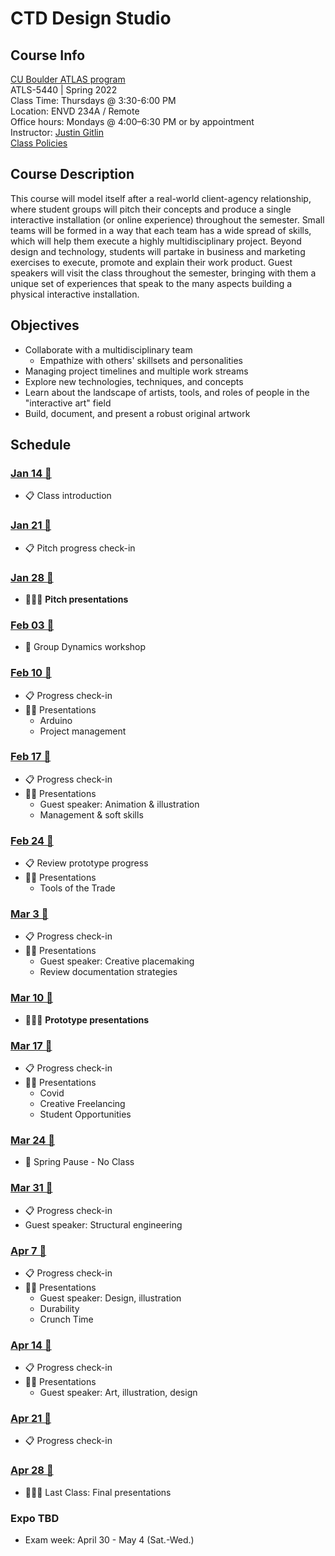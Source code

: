 # CTD Design Studio

## Course Info

[CU Boulder ATLAS program](https://www.colorado.edu/atlas/academics/graduate/ms-technology-media-society) <br>
ATLS-5440 | Spring 2022 <br>
Class Time: Thursdays @ 3:30-6:00 PM <br>
Location: ENVD 234A / Remote <br>
Office hours: Mondays @ 4:00–6:30 PM or by appointment<br>
Instructor: [Justin Gitlin](https://cacheflowe.com) <br>
[Class Policies](./docs/policies.md)

## Course Description

This course will model itself after a real-world client-agency relationship, where student groups will pitch their concepts and produce a single interactive installation (or online experience) throughout the semester. Small teams will be formed in a way that each team has a wide spread of skills, which will help them execute a highly multidisciplinary project. Beyond design and technology, students will partake in business and marketing exercises to execute, promote and explain their work product. Guest speakers will visit the class throughout the semester, bringing with them a unique set of experiences that speak to the many aspects building a physical interactive installation.

## Objectives

- Collaborate with a multidisciplinary team
  - Empathize with others' skillsets and personalities
- Managing project timelines and multiple work streams
- Explore new technologies, techniques, and concepts
- Learn about the landscape of artists, tools, and roles of people in the "interactive art" field
- Build, document, and present a robust original artwork

## Schedule

### [Jan 14 🔗](./classes/2022-01-13.md)

- 📋 Class introduction

### [Jan 21 🔗](./classes/2022-01-20.md)

- 📋 Pitch progress check-in

### [Jan 28 🔗](./classes/2022-01-27.md)

- 👩‍👧‍👦 **Pitch presentations**

### [Feb 03 🔗](./classes/2022-02-03.md)

- 🤝 Group Dynamics workshop

### [Feb 10 🔗](./classes/2022-02-10.md)

- 📋 Progress check-in
- 👨‍🏫 Presentations
  - Arduino
  - Project management

### [Feb 17 🔗](./classes/2022-02-17.md)

- 📋 Progress check-in
- 👨‍🏫 Presentations
  - Guest speaker: Animation & illustration
  - Management & soft skills

### [Feb 24 🔗](./classes/2022-02-24.md)

- 📋 Review prototype progress
- 👨‍🏫 Presentations
  - Tools of the Trade

### [Mar 3 🔗](./classes/2022-03-03.md)

- 📋 Progress check-in
- 👨‍🏫 Presentations
  - Guest speaker: Creative placemaking
  - Review documentation strategies

### [Mar 10 🔗](./classes/2022-03-10.md)

- 👩‍👧‍👦 **Prototype presentations**

### [Mar 17 🔗](./classes/2022-03-17.md)

- 📋 Progress check-in
- 👨‍🏫 Presentations
  - Covid
  - Creative Freelancing
  - Student Opportunities

### [Mar 24 🔗](./classes/2022-03-24.md)

- 🙅 Spring Pause - No Class

### [Mar 31 🔗](./classes/2022-03-31.md)

- 📋 Progress check-in
- Guest speaker: Structural engineering

### [Apr 7 🔗](./classes/2022-04-07.md)

- 📋 Progress check-in
- 👨‍🏫 Presentations
  - Guest speaker: Design, illustration
  - Durability
  - Crunch Time

### [Apr 14 🔗](./classes/2022-04-14.md)

- 📋 Progress check-in
- 👨‍🏫 Presentations
  - Guest speaker: Art, illustration, design

### [Apr 21 🔗](./classes/2022-04-21.md)

- 📋 Progress check-in

### [Apr 28 🔗](./classes/2022-04-28.md)

- 👩‍👧‍👦 Last Class: Final presentations

### Expo TBD

- Exam week: April 30 - May 4 (Sat.-Wed.)
